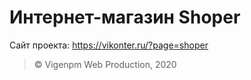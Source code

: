Интернет-магазин Shoper
=====================
Сайт проекта: <https://vikonter.ru/?page=shoper>

> © Vigenpm Web Production, 2020
